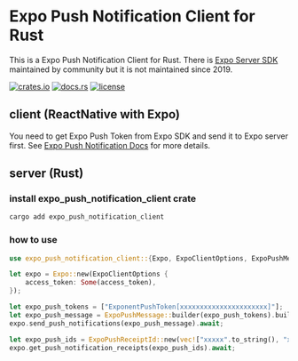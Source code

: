 # Expo Push Notification Client for Rust

This is a Expo Push Notification Client for Rust. There is [Expo Server SDK](https://github.com/expo/expo-server-sdk-rust) maintained by community but it is not maintained since 2019.

<!-- [![ci](https://github.com/katayama8000/expo_push_notification_client/workflows/ci/badge.svg)](https://github.com/katayama8000/expo_push_notification_client/actions) -->
[![crates.io](https://img.shields.io/crates/v/expo_push_notification_client)](https://crates.io/crates/expo_push_notification_client)
[![docs.rs](https://img.shields.io/docsrs/expo_push_notification_client)](https://docs.rs/expo_push_notification_client)
[![license](https://img.shields.io/crates/l/expo_push_notification_client)](LICENSE)

## client (ReactNative with Expo)

You need to get Expo Push Token from Expo SDK and send it to Expo server first.
See [Expo Push Notification Docs](https://docs.expo.dev/push-notifications/push-notifications-setup/) for more details.

## server (Rust)

### install expo_push_notification_client crate

```bash
cargo add expo_push_notification_client
```

### how to use

```rust
use expo_push_notification_client::{Expo, ExpoClientOptions, ExpoPushMessage, ExpoPushReceiptId};

let expo = Expo::new(ExpoClientOptions {
    access_token: Some(access_token),
});

let expo_push_tokens = ["ExponentPushToken[xxxxxxxxxxxxxxxxxxxxxx]"];
let expo_push_message = ExpoPushMessage::builder(expo_push_tokens).build()?;
expo.send_push_notifications(expo_push_message).await;

let expo_push_ids = ExpoPushReceiptId::new(vec!["xxxxx".to_string(), "xxxxx".to_string()]);
expo.get_push_notification_receipts(expo_push_ids).await;
```
